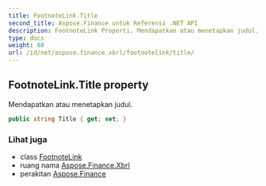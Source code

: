 ```yaml
---
title: FootnoteLink.Title
second_title: Aspose.Finance untuk Referensi .NET API
description: FootnoteLink Properti. Mendapatkan atau menetapkan judul.
type: docs
weight: 60
url: /id/net/aspose.finance.xbrl/footnotelink/title/
---
```

## FootnoteLink.Title property

Mendapatkan atau menetapkan judul.

```csharp
public string Title { get; set; }
```

### Lihat juga

* class [FootnoteLink](../)
* ruang nama [Aspose.Finance.Xbrl](../../footnotelink/)
* perakitan [Aspose.Finance](../../../)


